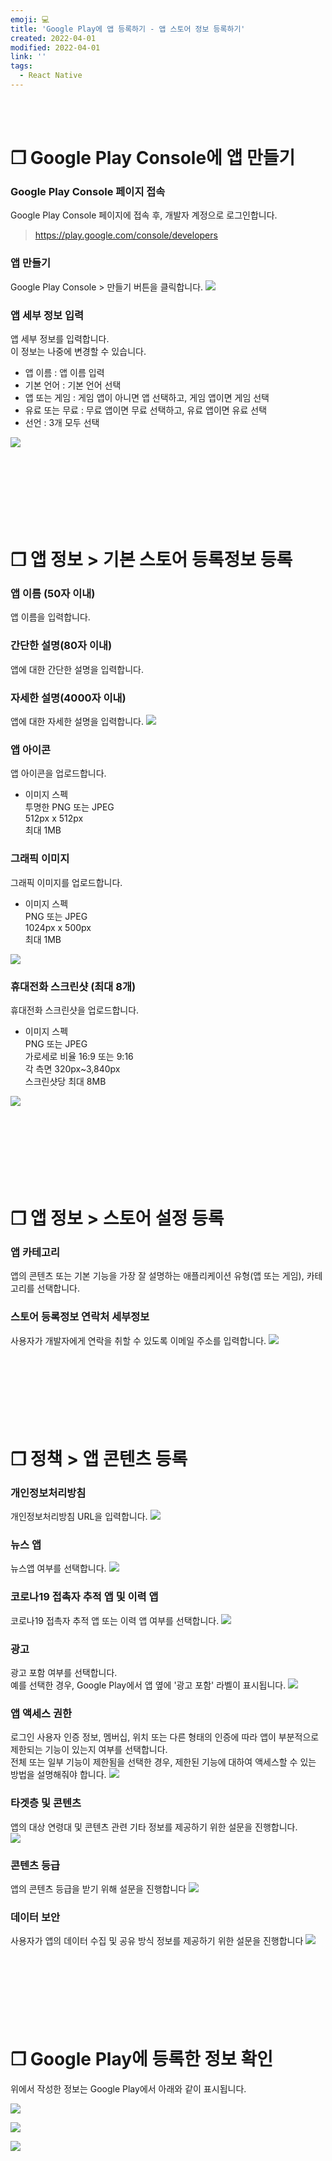 ```yaml
---
emoji: 💻
title: 'Google Play에 앱 등록하기 - 앱 스토어 정보 등록하기'
created: 2022-04-01
modified: 2022-04-01
link: ''
tags:
  - React Native
---
```

<br></br>


# **❐ Google Play Console에 앱 만들기**
### **Google Play Console 페이지 접속**
Google Play Console 페이지에 접속 후, 개발자 계정으로 로그인합니다.  
> https://play.google.com/console/developers

### **앱 만들기**
Google Play Console > 만들기 버튼을 클릭합니다.
![](/assets/react-native-register-app-on-googleplay1.png)

### **앱 세부 정보 입력**
앱 세부 정보를 입력합니다.  
이 정보는 나중에 변경할 수 있습니다.
- 앱 이름 : 앱 이름 입력
- 기본 언어 : 기본 언어 선택
- 앱 또는 게임 : 게임 앱이 아니면 앱 선택하고, 게임 앱이면 게임 선택
- 유료 또는 무료 : 무료 앱이면 무료 선택하고, 유료 앱이면 유료 선택
- 선언 : 3개 모두 선택

![](/assets/react-native-register-app-on-googleplay2.png)
<br></br><br></br><br></br><br></br>





# **❐ 앱 정보 > 기본 스토어 등록정보 등록**
### **앱 이름 (50자 이내)**
앱 이름을 입력합니다.

### **간단한 설명(80자 이내)**
앱에 대한 간단한 설명을 입력합니다.

### **자세한 설명(4000자 이내)**
앱에 대한 자세한 설명을 입력합니다.
![](/assets/react-native-register-app-on-googleplay3.png)

### **앱 아이콘**
앱 아이콘을 업로드합니다.
- 이미지 스펙  
투명한 PNG 또는 JPEG  
512px x 512px  
최대 1MB

### **그래픽 이미지**
그래픽 이미지를 업로드합니다.  
- 이미지 스펙  
PNG 또는 JPEG  
1024px x 500px  
최대 1MB

![](/assets/react-native-register-app-on-googleplay4.png)

### **휴대전화 스크린샷 (최대 8개)**
휴대전화 스크린샷을 업로드합니다.  
- 이미지 스펙  
PNG 또는 JPEG  
가로세로 비율 16:9 또는 9:16  
각 측면 320px~3,840px  
스크린샷당 최대 8MB

![](/assets/react-native-register-app-on-googleplay5.png)
<br></br><br></br><br></br><br></br>





# **❐ 앱 정보 > 스토어 설정 등록**
### **앱 카테고리**
앱의 콘텐츠 또는 기본 기능을 가장 잘 설명하는 애플리케이션 유형(앱 또는 게임), 카테고리를 선택합니다.

### **스토어 등록정보 연락처 세부정보**
사용자가 개발자에게 연락을 취할 수 있도록 이메일 주소를 입력합니다.
![](/assets/react-native-register-app-on-googleplay6.png)
<br></br><br></br><br></br><br></br>





# **❐ 정책 > 앱 콘텐츠 등록**
### **개인정보처리방침**
개인정보처리방침 URL을 입력합니다.
![](/assets/react-native-register-app-on-googleplay7.png)

### **뉴스 앱**
뉴스앱 여부를 선택합니다.
![](/assets/react-native-register-app-on-googleplay8.png)

### **코로나19 접촉자 추적 앱 및 이력 앱**
코로나19 접촉자 추적 앱 또는 이력 앱 여부를 선택합니다.
![](/assets/react-native-register-app-on-googleplay9.png)

### **광고**
광고 포함 여부를 선택합니다.  
예를 선택한 경우, Google Play에서 앱 옆에 '광고 포함' 라벨이 표시됩니다.
![](/assets/react-native-register-app-on-googleplay10.png)

### **앱 액세스 권한**
로그인 사용자 인증 정보, 멤버십, 위치 또는 다른 형태의 인증에 따라 앱이 부분적으로 제한되는 기능이 있는지 여부를 선택합니다.  
전체 또는 일부 기능이 제한됨을 선택한 경우, 제한된 기능에 대하여 액세스할 수 있는 방법을 설명해줘야 합니다.
![](/assets/react-native-register-app-on-googleplay11.png)

### **타겟층 및 콘텐츠**
앱의 대상 연령대 및 콘텐츠 관련 기타 정보를 제공하기 위한 설문을 진행합니다.  
![](/assets/react-native-register-app-on-googleplay12.png)

### **콘텐츠 등급**
앱의 콘텐츠 등급을 받기 위해 설문을 진행합니다 
![](/assets/react-native-register-app-on-googleplay13.png)

### **데이터 보안**
사용자가 앱의 데이터 수집 및 공유 방식 정보를 제공하기 위한 설문을 진행합니다
![](/assets/react-native-register-app-on-googleplay13.png)
<br></br><br></br><br></br><br></br>





# **❐ Google Play에 등록한 정보 확인**
위에서 작성한 정보는 Google Play에서 아래와 같이 표시됩니다.


<div style="max-width:740px; display: block">

![](/assets/react-native-register-app-on-googleplay14.png)

</div>

<div style="max-width:520px; display: block">

![](/assets/react-native-register-app-on-googleplay15.png)

</div>

<div style="max-width:460px; display: block">

![](/assets/react-native-register-app-on-googleplay16.png)

</div>
<br></br><br></br>
